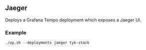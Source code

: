 ## Jaeger
Deploys a Grafana Tempo deployment which exposes a Jaeger UI.

### Example
```
./up.sh --deployments jaeger tyk-stack
```

